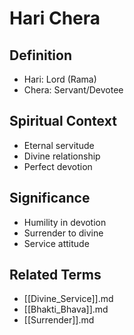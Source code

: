 # Hari Chera

## Definition

- Hari: Lord (Rama)
- Chera: Servant/Devotee

## Spiritual Context

- Eternal servitude
- Divine relationship
- Perfect devotion

## Significance

- Humility in devotion
- Surrender to divine
- Service attitude

## Related Terms

- [[Divine_Service]].md
- [[Bhakti_Bhava]].md
- [[Surrender]].md